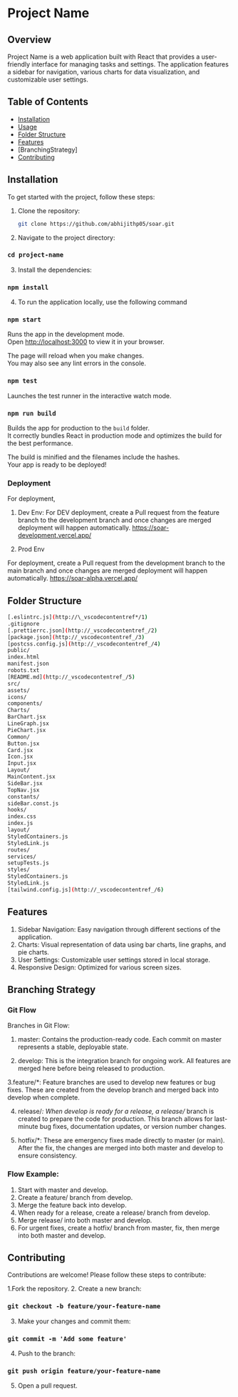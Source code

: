 # Project Name

## Overview

Project Name is a web application built with React that provides a user-friendly interface for managing tasks and settings. The application features a sidebar for navigation, various charts for data visualization, and customizable user settings.

## Table of Contents

- [Installation](#installation)
- [Usage](#usage)
- [Folder Structure](#folder-structure)
- [Features](#features)
- [BranchingStrategy]
- [Contributing](#contributing)

## Installation

To get started with the project, follow these steps:

1. Clone the repository:

   ```sh
   git clone https://github.com/abhijithp05/soar.git

   ```

2. Navigate to the project directory:

### `cd project-name`

3. Install the dependencies:

### `npm install`

4. To run the application locally, use the following command

### `npm start`

Runs the app in the development mode.\
Open [http://localhost:3000](http://localhost:3000) to view it in your browser.

The page will reload when you make changes.\
You may also see any lint errors in the console.

### `npm test`

Launches the test runner in the interactive watch mode.

### `npm run build`

Builds the app for production to the `build` folder.\
It correctly bundles React in production mode and optimizes the build for the best performance.

The build is minified and the filenames include the hashes.\
Your app is ready to be deployed!

### Deployment

For deployment,

1. Dev Env:
   For DEV deployment, create a Pull request from the feature branch to the development branch and once changes are merged deployment will happen automatically.
   https://soar-development.vercel.app/

2. Prod Env

For deployment, create a Pull request from the development branch to the main branch and once changes are merged deployment will happen automatically.
https://soar-alpha.vercel.app/

## Folder Structure

```sh
[.eslintrc.js](http://\_vscodecontentref*/1)
.gitignore
[.prettierrc.json](http://_vscodecontentref_/2)
[package.json](http://_vscodecontentref_/3)
[postcss.config.js](http://_vscodecontentref_/4)
public/
index.html
manifest.json
robots.txt
[README.md](http://_vscodecontentref_/5)
src/
assets/
icons/
components/
Charts/
BarChart.jsx
LineGraph.jsx
PieChart.jsx
Common/
Button.jsx
Card.jsx
Icon.jsx
Input.jsx
Layout/
MainContent.jsx
SideBar.jsx
TopNav.jsx
constants/
sideBar.const.js
hooks/
index.css
index.js
layout/
StyledContainers.js
StyledLink.js
routes/
services/
setupTests.js
styles/
StyledContainers.js
StyledLink.js
[tailwind.config.js](http://_vscodecontentref_/6)
```

## Features

1. Sidebar Navigation: Easy navigation through different sections of the application.
2. Charts: Visual representation of data using bar charts, line graphs, and pie charts.
3. User Settings: Customizable user settings stored in local storage.
4. Responsive Design: Optimized for various screen sizes.

## Branching Strategy

### Git Flow

Branches in Git Flow:

1. master: Contains the production-ready code. Each commit on master represents a stable, deployable state.

2. develop: This is the integration branch for ongoing work. All features are merged here before being released to production.

3.feature/\*: Feature branches are used to develop new features or bug fixes. These are created from the develop branch and merged back into develop when complete.

4. release/_: When develop is ready for a release, a release/_ branch is created to prepare the code for production. This branch allows for last-minute bug fixes, documentation updates, or version number changes.

5. hotfix/\*: These are emergency fixes made directly to master (or main). After the fix, the changes are merged into both master and develop to ensure consistency.

### Flow Example:

1. Start with master and develop.
2. Create a feature/ branch from develop.
3. Merge the feature back into develop.
4. When ready for a release, create a release/ branch from develop.
5. Merge release/ into both master and develop.
6. For urgent fixes, create a hotfix/ branch from master, fix, then merge into both master and develop.

## Contributing

Contributions are welcome! Please follow these steps to contribute:

1.Fork the repository. 2. Create a new branch:

### `git checkout -b feature/your-feature-name`

3. Make your changes and commit them:

### `git commit -m 'Add some feature'`

4. Push to the branch:

### `git push origin feature/your-feature-name`

5. Open a pull request.

